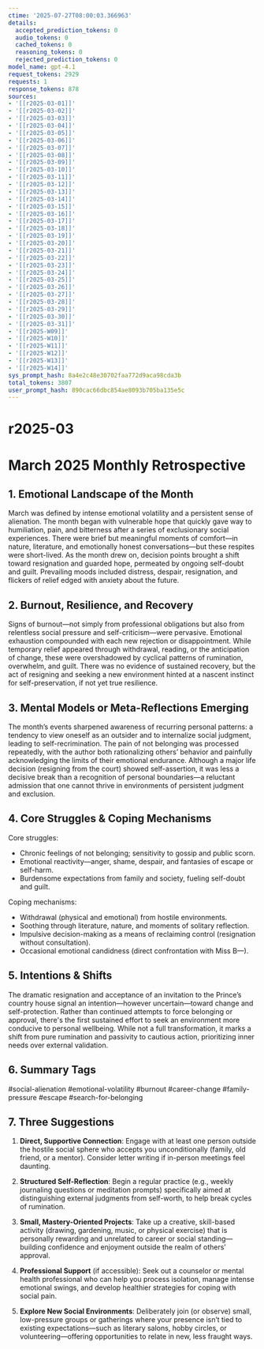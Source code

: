 ```yaml
---
ctime: '2025-07-27T08:00:03.366963'
details:
  accepted_prediction_tokens: 0
  audio_tokens: 0
  cached_tokens: 0
  reasoning_tokens: 0
  rejected_prediction_tokens: 0
model_name: gpt-4.1
request_tokens: 2929
requests: 1
response_tokens: 878
sources:
- '[[r2025-03-01]]'
- '[[r2025-03-02]]'
- '[[r2025-03-03]]'
- '[[r2025-03-04]]'
- '[[r2025-03-05]]'
- '[[r2025-03-06]]'
- '[[r2025-03-07]]'
- '[[r2025-03-08]]'
- '[[r2025-03-09]]'
- '[[r2025-03-10]]'
- '[[r2025-03-11]]'
- '[[r2025-03-12]]'
- '[[r2025-03-13]]'
- '[[r2025-03-14]]'
- '[[r2025-03-15]]'
- '[[r2025-03-16]]'
- '[[r2025-03-17]]'
- '[[r2025-03-18]]'
- '[[r2025-03-19]]'
- '[[r2025-03-20]]'
- '[[r2025-03-21]]'
- '[[r2025-03-22]]'
- '[[r2025-03-23]]'
- '[[r2025-03-24]]'
- '[[r2025-03-25]]'
- '[[r2025-03-26]]'
- '[[r2025-03-27]]'
- '[[r2025-03-28]]'
- '[[r2025-03-29]]'
- '[[r2025-03-30]]'
- '[[r2025-03-31]]'
- '[[r2025-W09]]'
- '[[r2025-W10]]'
- '[[r2025-W11]]'
- '[[r2025-W12]]'
- '[[r2025-W13]]'
- '[[r2025-W14]]'
sys_prompt_hash: 8a4e2c48e30702faa772d9aca98cda3b
total_tokens: 3807
user_prompt_hash: 890cac66dbc854ae8093b705ba135e5c
---
```

# r2025-03

# March 2025 Monthly Retrospective

## 1. Emotional Landscape of the Month

March was defined by intense emotional volatility and a persistent sense of alienation. The month began with vulnerable hope that quickly gave way to humiliation, pain, and bitterness after a series of exclusionary social experiences. There were brief but meaningful moments of comfort—in nature, literature, and emotionally honest conversations—but these respites were short-lived. As the month drew on, decision points brought a shift toward resignation and guarded hope, permeated by ongoing self-doubt and guilt. Prevailing moods included distress, despair, resignation, and flickers of relief edged with anxiety about the future.

## 2. Burnout, Resilience, and Recovery

Signs of burnout—not simply from professional obligations but also from relentless social pressure and self-criticism—were pervasive. Emotional exhaustion compounded with each new rejection or disappointment. While temporary relief appeared through withdrawal, reading, or the anticipation of change, these were overshadowed by cyclical patterns of rumination, overwhelm, and guilt. There was no evidence of sustained recovery, but the act of resigning and seeking a new environment hinted at a nascent instinct for self-preservation, if not yet true resilience.

## 3. Mental Models or Meta-Reflections Emerging

The month’s events sharpened awareness of recurring personal patterns: a tendency to view oneself as an outsider and to internalize social judgment, leading to self-recrimination. The pain of not belonging was processed repeatedly, with the author both rationalizing others’ behavior and painfully acknowledging the limits of their emotional endurance. Although a major life decision (resigning from the court) showed self-assertion, it was less a decisive break than a recognition of personal boundaries—a reluctant admission that one cannot thrive in environments of persistent judgment and exclusion.

## 4. Core Struggles & Coping Mechanisms

Core struggles:  
- Chronic feelings of not belonging; sensitivity to gossip and public scorn.
- Emotional reactivity—anger, shame, despair, and fantasies of escape or self-harm.
- Burdensome expectations from family and society, fueling self-doubt and guilt.

Coping mechanisms:  
- Withdrawal (physical and emotional) from hostile environments.
- Soothing through literature, nature, and moments of solitary reflection.
- Impulsive decision-making as a means of reclaiming control (resignation without consultation).
- Occasional emotional candidness (direct confrontation with Miss B—).

## 5. Intentions & Shifts

The dramatic resignation and acceptance of an invitation to the Prince’s country house signal an intention—however uncertain—toward change and self-protection. Rather than continued attempts to force belonging or approval, there's the first sustained effort to seek an environment more conducive to personal wellbeing. While not a full transformation, it marks a shift from pure rumination and passivity to cautious action, prioritizing inner needs over external validation.

## 6. Summary Tags

#social-alienation #emotional-volatility #burnout #career-change #family-pressure #escape #search-for-belonging

## 7. Three Suggestions

1. **Direct, Supportive Connection**: Engage with at least one person outside the hostile social sphere who accepts you unconditionally (family, old friend, or a mentor). Consider letter writing if in-person meetings feel daunting.

2. **Structured Self-Reflection**: Begin a regular practice (e.g., weekly journaling questions or meditation prompts) specifically aimed at distinguishing external judgments from self-worth, to help break cycles of rumination.

3. **Small, Mastery-Oriented Projects**: Take up a creative, skill-based activity (drawing, gardening, music, or physical exercise) that is personally rewarding and unrelated to career or social standing—building confidence and enjoyment outside the realm of others’ approval.

4. **Professional Support** (if accessible): Seek out a counselor or mental health professional who can help you process isolation, manage intense emotional swings, and develop healthier strategies for coping with social pain.

5. **Explore New Social Environments**: Deliberately join (or observe) small, low-pressure groups or gatherings where your presence isn’t tied to existing expectations—such as literary salons, hobby circles, or volunteering—offering opportunities to relate in new, less fraught ways.